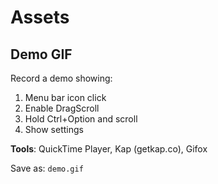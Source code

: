 # Assets

## Demo GIF

Record a demo showing:
1. Menu bar icon click
2. Enable DragScroll
3. Hold Ctrl+Option and scroll
4. Show settings

**Tools**: QuickTime Player, Kap (getkap.co), Gifox

Save as: `demo.gif`

